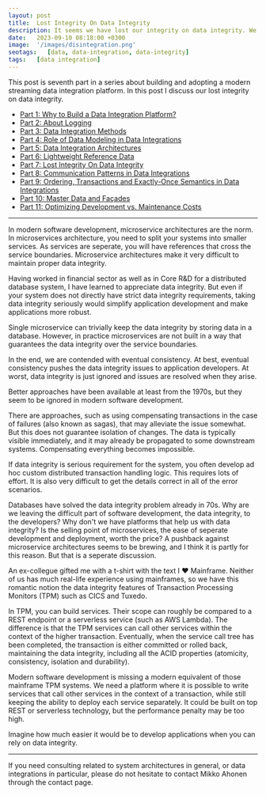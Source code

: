```yaml
---
layout: post
title:  Lost Integrity On Data Integrity
description: It seems we have lost our integrity on data integrity. We build systems mostly with eventual consistency as the default approach. At best, eventual consistency pushes the data integrity issues to application developers. At worst, data integrity is just ignored and resolved when problems arise. Better approaches have been available at least from the 1970s, but they seem to be ignored in modern software development.
date:   2023-09-10 08:18:00 +0300
image:  '/images/disintegration.png'
seotags:   [data, data-integration, data-integrity]
tags:   [data integration]
---
```


This post is seventh part in a series about building and adopting a modern streaming data integration platform. In this post
I discuss our lost integrity on data integrity.

<!-- dip links start -->
* [Part 1: Why to Build a Data Integration Platform?](https://jauzo.com/2023/08/11/why-dip/)
* [Part 2: About Logging](https://jauzo.com/2023/08/25/logging/)
* [Part 3: Data Integration Methods](https://jauzo.com/2023/08/28/data-integration-methods/)
* [Part 4: Role of Data Modeling in Data Integrations](https://jauzo.com/2023/08/29/data-modeling/)
* [Part 5: Data Integration Architectures](https://jauzo.com/2023/09/08/data-integration-architectures/)
* [Part 6: Lightweight Reference Data](https://jauzo.com/2023/09/09/lightweight-reference-data/)
* [Part 7: Lost Integrity On Data Integrity](https://jauzo.com/2023/09/10/data-integrity/)
* [Part 8: Communication Patterns in Data Integrations](https://jauzo.com/2023/09/11/data-integration-communication-patterns/)
* [Part 9: Ordering, Transactions and Exactly-Once Semantics in Data Integrations](https://jauzo.com/2023/12/12/data-integration-ordering-etc/)
* [Part 10: Master Data and Façades](https://jauzo.com/2023/12/13/master-data-and-facades/)
* [Part 11: Optimizing Development vs. Maintenance Costs](https://jauzo.com/2023/12/13/capex-opex/)
<!-- dip links end -->

***

In modern software development, microservice architectures are the norm. 
In microservices architecture, you need to split your systems into smaller services. 
As services are seperate, you will have references that cross the service boundaries. 
Microservice architectures make it very difficult to maintain proper data integrity. 

Having worked in financial sector as well as in Core R&D for a distributed
database system, I have learned to appreciate data integrity. But even if your system does
not directly have strict data integrity requirements, taking data integrity
seriously would simplify application development and make applications more robust.

Single microservice can trivially keep the data integrity by storing data in a database. 
However, in practice microservices are not built in a way that guarantees the data integrity over 
the service boundaries.

In the end, we are contended with eventual consistency. At best, eventual
consistency pushes the data integrity issues to application developers. At
worst, data integrity is just ignored and issues are resolved when they arise.

Better approaches have been available at least from the 1970s, but they seem to be
ignored in modern software development.

There are approaches, such as using compensating transactions in the case of
failures (also known as sagas), that may alleviate the issue somewhat. But this
does not guarantee isolation of changes. The data is typically visible immediately,
and it may already be propagated to some downstream systems. Compensating
everything becomes impossible.

If data integrity is serious requirement for the system, you often develop ad hoc custom 
distributed transaction handling logic. This requires lots of effort. It is also 
very difficult to get the details correct in all of the error scenarios.

Databases have solved the data integrity problem already in 70s. Why are we
leaving the difficult part of software development, the data integrity, to the developers?
Why don't we have platforms that help us with data integrity? Is the selling
point of microservices, the ease of seperate development and deployment, worth the price? 
A pushback against microservice architectures seems to be brewing, and I think it is
partly for this reason. But that is a seperate discussion.

An ex-collegue gifted me with a t-shirt with the text I &#9829; Mainframe. Neither
of us has much real-life experience using mainframes, so we have this romantic
notion the data integrity features of Transaction Processing Monitors (TPM)
such as CICS and Tuxedo.

In TPM, you can build services. Their scope can roughly be compared to a REST
endpoint or a serverless service (such as AWS Lambda). The
difference is that the TPM services can call other services within the context
of the higher transaction.  Eventually, when the service call tree has been
completed, the transaction is either committed or rolled back, maintaining the
data integrity, including all the ACID properties (atomicity, consistency, isolation
and durability).

Modern software development is missing a modern equivalent of those mainframe
TPM systems.  We need a platform where it is possible to write services that
call other services in the context of a transaction, while still keeping the
ability to deploy each service separately. It could be built on top REST or
serverless technology, but the performance penalty may be too high.

Imagine how much easier it would be to develop applications when you can rely
on data integrity.

***

If you need consulting related to system architectures in general, or data integrations in
particular, please do not hesitate to contact Mikko Ahonen through the contact page.
